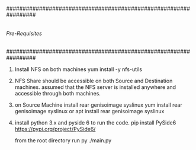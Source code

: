 #################################################################
######                                                    #######
######            Pre-Requisites                          #######
######                                                    #######
#################################################################

1. Install NFS on both machines
    yum install -y nfs-utils
2. NFS Share should be accessible on both Source and Destination machines. 
    assumed that the NFS server is installed anywhere and accessible through both machines. 
3. on Source Machine install rear genisoimage syslinux
    yum install rear genisoimage syslinux
    or
    apt install rear genisoimage syslinux

4. install python 3.x and pyside 6 to run the code. 
    pip install PySide6
    https://pypi.org/project/PySide6/
    
    from the root directory run py ./main.py
